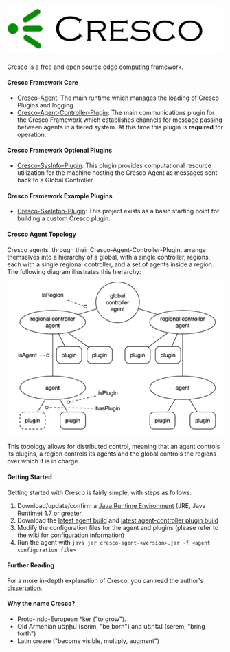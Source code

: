 ![](images/cresco_logo.png)
======

Cresco is a free and open source edge computing framework.

#### Cresco Framework Core
 * [Cresco-Agent](https://github.com/ResearchWorx/Cresco-Agent): The main runtime which manages the loading of Cresco Plugins and logging.
 * [Cresco-Agent-Controller-Plugin](https://github.com/ResearchWorx/Cresco-Agent-Controller-Plugin): The main communications plugin for the Cresco Framework which establishes channels for message passing between agents in a tiered system. At this time this plugin is **required** for operation.
 
#### Cresco Framework Optional Plugins
 * [Cresco-SysInfo-Plugin](https://github.com/ResearchWorx/Cresco-SysInfo-Plugin): This plugin provides computational resource utilization for the machine hosting the Cresco Agent as messages sent back to a Global Controller.
 
#### Cresco Framework Example Plugins
 * [Cresco-Skeleton-Plugin](https://github.com/ResearchWorx/Cresco-Skeleton-Plugin): This project exists as a basic starting point for building a custom Cresco plugin.

#### Cresco Agent Topology
Cresco agents, through their Cresco-Agent-Controller-Plugin, arrange themselves into a hierarchy of a global, with a single controller, regions, each with a single regional controller, and a set of agents inside a region. The following diagram illustrates this hierarchy:

![](images/CrescoTopology.png)

This topology allows for distributed control, meaning that an agent controls its plugins, a region controls its agents and the global controls the regions over which it is in charge.

#### Getting Started
Getting started with Cresco is fairly simple, with steps as follows:
 1. Download/update/confirm a [Java Runtime Environment](http://www.oracle.com/technetwork/java/javase/overview/index.html) (JRE, Java Runtime) 1.7 or greater.
 2. Download the [latest agent build](http://128.163.188.129:9998/job/Cresco-Agent/lastSuccessfulBuild/com.researchworx.cresco$cresco-agent/) and [latest agent-controller plugin build](http://128.163.188.129:9998/job/Cresco-Agent-Controller-Plugin/lastStableBuild/com.researchworx.cresco$cresco-agent-controller-plugin/)
 3. Modify the configuration files for the agent and plugins (please refer to the wiki for configuration information)
 4. Run the agent with `java jar cresco-agent-<version>.jar -f <agent configuration file>`
 
#### Further Reading
For a more in-depth explanation of Cresco, you can read the author's [dissertation](http://uknowledge.uky.edu/cgi/viewcontent.cgi?article=1061&context=cs_etds).

#### Why the name Cresco?
 
* Proto-Indo-European *ker ("to grow"). 
* Old Armenian սերիմ (serim, "be born") and սերեմ (serem, "bring forth")
* Latin creare ("become visible, multiply, augment")